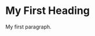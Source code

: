 <!DOCTYPE html>
<html lang="en">
    <body>
        <h1>My First Heading</h1>
        <p>My first paragraph.</p>
    </body>
</html>
